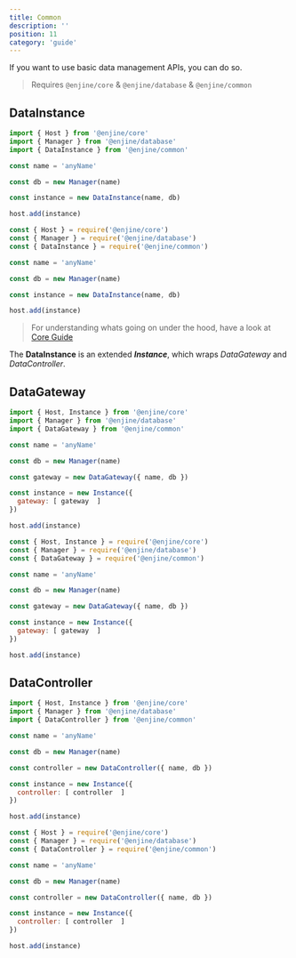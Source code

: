```yaml
---
title: Common
description: ''
position: 11
category: 'guide'
---
```


If you want to use basic data management APIs, you can do so.

> Requires `@enjine/core` & `@enjine/database` & `@enjine/common`

## DataInstance

<code-group>
  <code-block label="es6" active>

  ```js
  import { Host } from '@enjine/core'
  import { Manager } from '@enjine/database'
  import { DataInstance } from '@enjine/common'

  const name = 'anyName'

  const db = new Manager(name)

  const instance = new DataInstance(name, db)

  host.add(instance)
  ```

  </code-block>
  <code-block label="commonjs">

  ```js
  const { Host } = require('@enjine/core')
  const { Manager } = require('@enjine/database')
  const { DataInstance } = require('@enjine/common')

  const name = 'anyName'

  const db = new Manager(name)

  const instance = new DataInstance(name, db)

  host.add(instance)
  ```

  </code-block>
</code-group>

> For understanding whats going on under the hood, have a look at [Core Guide](/guide/core#instance)

The **DataInstance** is an extended ***Instance***, which wraps *DataGateway* and *DataController*.

## DataGateway

<code-group>
  <code-block label="es6" active>

  ```js
  import { Host, Instance } from '@enjine/core'
  import { Manager } from '@enjine/database'
  import { DataGateway } from '@enjine/common'

  const name = 'anyName'

  const db = new Manager(name)

  const gateway = new DataGateway({ name, db })

  const instance = new Instance({
    gateway: [ gateway  ]
  })

  host.add(instance)
  ```

  </code-block>
  <code-block label="commonjs">

  ```js
  const { Host, Instance } = require('@enjine/core')
  const { Manager } = require('@enjine/database')
  const { DataGateway } = require('@enjine/common')

  const name = 'anyName'

  const db = new Manager(name)

  const gateway = new DataGateway({ name, db })

  const instance = new Instance({
    gateway: [ gateway  ]
  })

  host.add(instance)
  ```

  </code-block>
</code-group>

## DataController

<code-group>
  <code-block label="es6" active>

  ```js
  import { Host, Instance } from '@enjine/core'
  import { Manager } from '@enjine/database'
  import { DataController } from '@enjine/common'

  const name = 'anyName'

  const db = new Manager(name)

  const controller = new DataController({ name, db })

  const instance = new Instance({
    controller: [ controller  ]
  })

  host.add(instance)
  ```

  </code-block>
  <code-block label="commonjs">

  ```js
  const { Host } = require('@enjine/core')
  const { Manager } = require('@enjine/database')
  const { DataController } = require('@enjine/common')

  const name = 'anyName'

  const db = new Manager(name)

  const controller = new DataController({ name, db })

  const instance = new Instance({
    controller: [ controller  ]
  })

  host.add(instance)
  ```

  </code-block>
</code-group>
